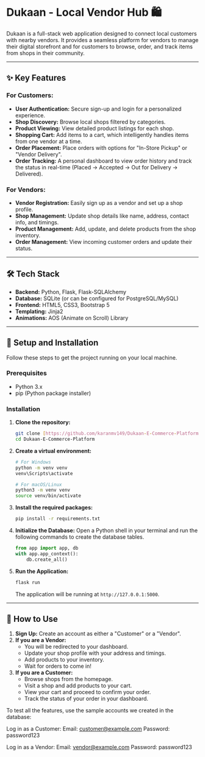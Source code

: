 # Dukaan - Local Vendor Hub 🛍️

Dukaan is a full-stack web application designed to connect local customers with nearby vendors. It provides a seamless platform for vendors to manage their digital storefront and for customers to browse, order, and track items from shops in their community.



---

## ✨ Key Features

### For Customers:
- **User Authentication:** Secure sign-up and login for a personalized experience.
- **Shop Discovery:** Browse local shops filtered by categories.
- **Product Viewing:** View detailed product listings for each shop.
- **Shopping Cart:** Add items to a cart, which intelligently handles items from one vendor at a time.
- **Order Placement:** Place orders with options for "In-Store Pickup" or "Vendor Delivery".
- **Order Tracking:** A personal dashboard to view order history and track the status in real-time (Placed → Accepted → Out for Delivery → Delivered).

### For Vendors:
- **Vendor Registration:** Easily sign up as a vendor and set up a shop profile.
- **Shop Management:** Update shop details like name, address, contact info, and timings.
- **Product Management:** Add, update, and delete products from the shop inventory.
- **Order Management:** View incoming customer orders and update their status.

---

## 🛠️ Tech Stack

- **Backend:** Python, Flask, Flask-SQLAlchemy
- **Database:** SQLite (or can be configured for PostgreSQL/MySQL)
- **Frontend:** HTML5, CSS3, Bootstrap 5
- **Templating:** Jinja2
- **Animations:** AOS (Animate on Scroll) Library

---

## 🚀 Setup and Installation

Follow these steps to get the project running on your local machine.

### Prerequisites
- Python 3.x
- pip (Python package installer)

### Installation
1.  **Clone the repository:**
    ```bash
    git clone [https://github.com/karanmv149/Dukaan-E-Commerce-Platform.git](https://github.com/karanmv149/Dukaan-E-Commerce-Platform.git)
    cd Dukaan-E-Commerce-Platform
    ```

2.  **Create a virtual environment:**
    ```bash
    # For Windows
    python -m venv venv
    venv\Scripts\activate

    # For macOS/Linux
    python3 -m venv venv
    source venv/bin/activate
    ```

3.  **Install the required packages:**
    ```bash
    pip install -r requirements.txt
    ```

4.  **Initialize the Database:**
    Open a Python shell in your terminal and run the following commands to create the database tables.
    ```python
    from app import app, db
    with app.app_context():
        db.create_all()
    ```

5.  **Run the Application:**
    ```bash
    flask run
    ```
    The application will be running at `http://127.0.0.1:5000`.

---

## 📖 How to Use

1.  **Sign Up:** Create an account as either a "Customer" or a "Vendor".
2.  **If you are a Vendor:**
    - You will be redirected to your dashboard.
    - Update your shop profile with your address and timings.
    - Add products to your inventory.
    - Wait for orders to come in!
3.  **If you are a Customer:**
    - Browse shops from the homepage.
    - Visit a shop and add products to your cart.
    - View your cart and proceed to confirm your order.
    - Track the status of your order in your dashboard.


To test all the features, use the sample accounts we created in the database:

Log in as a Customer:
Email: customer@example.com
Password: password123

Log in as a Vendor:
Email: vendor@example.com
Password: password123

